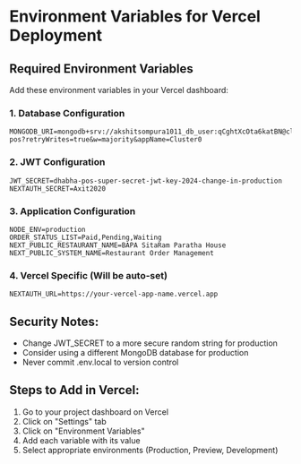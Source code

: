 # Environment Variables for Vercel Deployment

## Required Environment Variables

Add these environment variables in your Vercel dashboard:

### 1. Database Configuration
```
MONGODB_URI=mongodb+srv://akshitsompura1011_db_user:qCghtXcOta6katBN@cluster0.yy8fbuv.mongodb.net/dhabha-pos?retryWrites=true&w=majority&appName=Cluster0
```

### 2. JWT Configuration
```
JWT_SECRET=dhabha-pos-super-secret-jwt-key-2024-change-in-production
NEXTAUTH_SECRET=Axit2020
```

### 3. Application Configuration
```
NODE_ENV=production
ORDER_STATUS_LIST=Paid,Pending,Waiting
NEXT_PUBLIC_RESTAURANT_NAME=BAPA SitaRam Paratha House
NEXT_PUBLIC_SYSTEM_NAME=Restaurant Order Management
```

### 4. Vercel Specific (Will be auto-set)
```
NEXTAUTH_URL=https://your-vercel-app-name.vercel.app
```

## Security Notes:
- Change JWT_SECRET to a more secure random string for production
- Consider using a different MongoDB database for production
- Never commit .env.local to version control

## Steps to Add in Vercel:
1. Go to your project dashboard on Vercel
2. Click on "Settings" tab
3. Click on "Environment Variables" 
4. Add each variable with its value
5. Select appropriate environments (Production, Preview, Development)